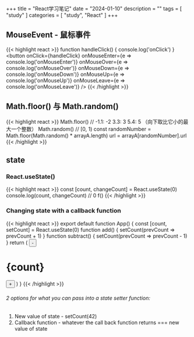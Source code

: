 +++
title = "React学习笔记"
date = "2024-01-10"
description = ""
tags = [
    "study"
]
categories = [
    "study",
    "React"
]
+++

## MouseEvent - 鼠标事件

{{< highlight react >}}
function handleClick() {
    console.log('onClick')
}
<button
  onClick={handleClick}
  onMouseEnter={e => console.log('onMouseEnter')}
  onMouseOver={e => console.log('onMouseOver')}
  onMouseDown={e => console.log('onMouseDown')}
  onMouseUp={e => console.log('onMouseUp')}
  onMouseLeave={e => console.log('onMouseLeave')}
/>
{{< /highlight >}}

## Math.floor() 与 Math.random()

{{< highlight react >}}
Math.floor()
// -1.1: -2  3.3: 3  5.4: 5 （向下取比它小的最大一个整数）
Math.random()
// [0, 1)
const randomNumber = Math.floor(Math.random() * arrayA.length)
url = arrayA[randomNumber].url
{{< /highlight >}}

## state

### React.useState()

{{< highlight react >}}
const [count, changeCount] = React.useState(0)
console.log(count, changeCount)
// 0 f()
{{< /highlight >}}

### Changing state with a callback function

{{< highlight react >}}
export default function App() {
    const [count, setCount] = React.useState(0)
    function add() {
        setCount(prevCount => prevCount + 1)
    }
    function subtract() {
        setCount(prevCount => prevCount - 1)
    }
    return (
        <button onClick={subtract}>-</button>
            <div><h1>{count}</h1></div>
        <button onClick={add}>+</button>
    )
}
{{< /highlight >}}

###### 2 options for what you can pass into a state setter function:
1. New value of state - setCount(42)
2. Callback function - whatever the call back function returns === new value of state




